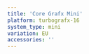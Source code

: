 ```yaml
---
title: 'Core Grafx Mini'
platform: turbografx-16
system_type: mini
variation: EU
accessories: ''
---
```

